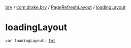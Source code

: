 [brv](../../index.md) / [com.drake.brv](../index.md) / [PageRefreshLayout](index.md) / [loadingLayout](./loading-layout.md)

# loadingLayout

`var loadingLayout: `[`Int`](https://kotlinlang.org/api/latest/jvm/stdlib/kotlin/-int/index.html)